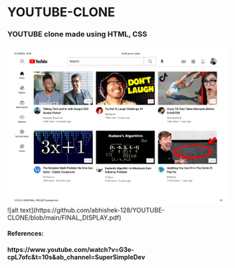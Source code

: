 # YOUTUBE-CLONE
<h3>YOUTUBE clone made using HTML, CSS<h3></h3>
<img src="https://github.com/abhishek-128/YOUTUBE-CLONE/blob/main/FINAL_DISPLAY.pdf"></img>
![alt text](https://github.com/abhishek-128/YOUTUBE-CLONE/blob/main/FINAL_DISPLAY.pdf)
<h4>References: <h4>
<p>https://www.youtube.com/watch?v=G3e-cpL7ofc&t=10s&ab_channel=SuperSimpleDev</p>
